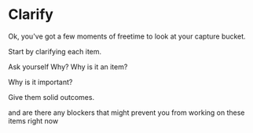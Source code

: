 # Clarify

Ok, you've got a few moments of freetime to look at your capture bucket.  

Start by clarifying each item.  

Ask yourself Why?  Why is it an item?

Why is it important?

Give them solid outcomes.

and are there any blockers that might prevent you from working on these items right now
